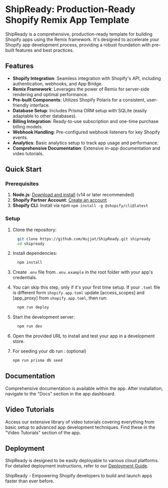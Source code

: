 # ShipReady: Production-Ready Shopify Remix App Template

ShipReady is a comprehensive, production-ready template for building Shopify apps using the Remix framework. It's designed to accelerate your Shopify app development process, providing a robust foundation with pre-built features and best practices.

## Features

- **Shopify Integration**: Seamless integration with Shopify's API, including authentication, webhooks, and App Bridge.
- **Remix Framework**: Leverages the power of Remix for server-side rendering and optimal performance.
- **Pre-built Components**: Utilizes Shopify Polaris for a consistent, user-friendly interface.
- **Database Setup**: Includes Prisma ORM setup with SQLite (easily adaptable to other databases).
- **Billing Integration**: Ready-to-use subscription and one-time purchase billing models.
- **Webhook Handling**: Pre-configured webhook listeners for key Shopify events.
- **Analytics**: Basic analytics setup to track app usage and performance.
- **Comprehensive Documentation**: Extensive in-app documentation and video tutorials.

## Quick Start

### Prerequisites

1. **Node.js**: [Download and install](https://nodejs.org/en/download/) (v14 or later recommended)
2. **Shopify Partner Account**: [Create an account](https://partners.shopify.com/signup)
3. **Shopify CLI**: Install via npm `npm install -g @shopify/cli@latest`

### Setup

1. Clone the repository:

    ```bash
      git clone https://github.com/Hujjat/ShipReady.git shipready
      cd shipready
    ```

2. Install dependencies:
  
      ```bash
        npm install
      ```

3. Create `.env` file from `.env.example` in the root folder with your app's credentials.

4. You can skip this step, only if it's your first time setup. If your `.toml` file is different form `shopify.app.toml` update [access_scopes] and [app_proxy] from `shopify.app.toml`, then run:

      ```bash
        npm run deploy
      ```

5. Start the development server:
  
      ```bash
        npm run dev
      ```

6. Open the provided URL to install and test your app in a development store.

7. For seeding your db run : (optional)
      ```bash
      npm run prisma db seed
      ```
## Documentation

Comprehensive documentation is available within the app. After installation, navigate to the "Docs" section in the app dashboard.

## Video Tutorials

Access our extensive library of video tutorials covering everything from basic setup to advanced app development techniques. Find these in the "Video Tutorials" section of the app.

## Deployment

ShipReady is designed to be easily deployable to various cloud platforms. For detailed deployment instructions, refer to our [Deployment Guide](link-to-deployment-guide).



ShipReady - Empowering Shopify developers to build and launch apps faster than ever before.
